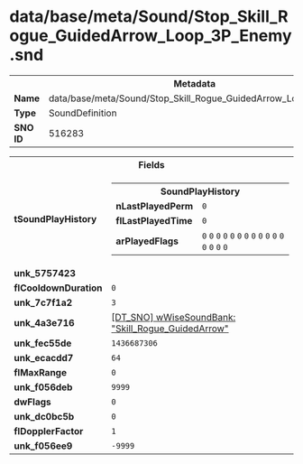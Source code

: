 <h1>data/base/meta/Sound/Stop_Skill_Rogue_GuidedArrow_Loop_3P_Enemy.snd</h1><table><tr><th colspan="100%">Metadata</th></tr><tr><td><b>Name</b></td><td>data/base/meta/Sound/Stop_Skill_Rogue_GuidedArrow_Loop_3P_Enemy.snd</td></tr><tr><td><b>Type</b></td><td>SoundDefinition</td></tr><tr><td><b>SNO ID</b></td><td>516283</td></tr></table>

<table><tr><th colspan="100%">Fields</th></tr><tr><td><b>tSoundPlayHistory</b></td><td><table><tr><th colspan="100%">SoundPlayHistory</th></tr><tr><td><b>nLastPlayedPerm</b></td><td><code>0</code></td></tr><tr><td><b>flLastPlayedTime</b></td><td><code>0</code></td></tr><tr><td><b>arPlayedFlags</b></td><td><code>0</code>
<code>0</code>
<code>0</code>
<code>0</code>
<code>0</code>
<code>0</code>
<code>0</code>
<code>0</code>
<code>0</code>
<code>0</code>
<code>0</code>
<code>0</code>
<code>0</code>
<code>0</code>
<code>0</code>
<code>0</code>
</td></tr></table>

</td></tr><tr><td><b>unk_5757423</b></td><td></td></tr><tr><td><b>flCooldownDuration</b></td><td><code>0</code></td></tr><tr><td><b>unk_7c7f1a2</b></td><td><code>3</code></td></tr><tr><td><b>unk_4a3e716</b></td><td><a href="..\wWiseSoundBank\Skill_Rogue_GuidedArrow.wsb.md">[DT_SNO] wWiseSoundBank: "Skill_Rogue_GuidedArrow"</a></td></tr><tr><td><b>unk_fec55de</b></td><td><code>1436687306</code></td></tr><tr><td><b>unk_ecacdd7</b></td><td><code>64</code></td></tr><tr><td><b>flMaxRange</b></td><td><code>0</code></td></tr><tr><td><b>unk_f056deb</b></td><td><code>9999</code></td></tr><tr><td><b>dwFlags</b></td><td><code>0</code></td></tr><tr><td><b>unk_dc0bc5b</b></td><td><code>0</code></td></tr><tr><td><b>flDopplerFactor</b></td><td><code>1</code></td></tr><tr><td><b>unk_f056ee9</b></td><td><code>-9999</code></td></tr></table>

